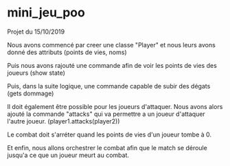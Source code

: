 # mini_jeu_poo
Projet du 15/10/2019

Nous avons commencé par creer une classe "Player" et nous leurs avons donné des attributs (points de vies, noms)

Puis nous avons rajouté une commande afin de voir les points de vies des joueurs (show state)

Puis, dans la suite logique, une commande capable de subir des dégats (gets dommage)

Il doit également être possible pour les joueurs d'attaquer. Nous avons alors ajouté la commande "attacks" qui va permettre a un joueur d'attaquer l'autre joueur. (player1.attacks(player2))

Le combat doit s'arréter quand les points de vies d'un joueur tombe à 0. 

Et enfin, nous allons orchestrer le combat afin que le match se déroule jusqu'a ce que un joueur meurt au combat.
